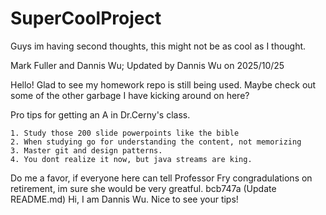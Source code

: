 # SuperCoolProject

Guys im having second thoughts, this might not be as cool as I thought.

Mark Fuller and Dannis Wu;  Updated by Dannis Wu on 2025/10/25


Hello! Glad to see my homework repo is still being used. Maybe check out some of the other garbage I have kicking around on here?

Pro tips for getting an A in Dr.Cerny's class. 

    1. Study those 200 slide powerpoints like the bible
    2. When studying go for understanding the content, not memorizing
    3. Master git and design patterns. 
    4. You dont realize it now, but java streams are king. 
  
  Do me a favor, if everyone here can tell Professor Fry congradulations on retirement, im sure she would be very greatful. 
 bcb747a (Update README.md)
Hi, I am Dannis Wu. Nice to see your tips!

